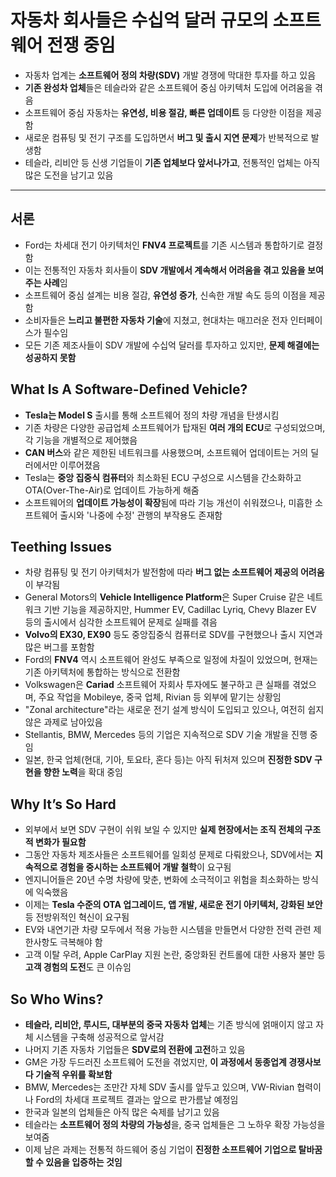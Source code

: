 # 자동차 회사들은 수십억 달러 규모의 소프트웨어 전쟁 중임


* 자동차 업계는 **소프트웨어 정의 차량(SDV)** 개발 경쟁에 막대한 투자를 하고 있음
* **기존 완성차 업체**들은 테슬라와 같은 소프트웨어 중심 아키텍처 도입에 어려움을 겪음
* 소프트웨어 중심 자동차는 **유연성, 비용 절감, 빠른 업데이트** 등 다양한 이점을 제공함
* 새로운 컴퓨팅 및 전기 구조를 도입하면서 **버그 및 출시 지연 문제**가 반복적으로 발생함
* 테슬라, 리비안 등 신생 기업들이 **기존 업체보다 앞서나가고**, 전통적인 업체는 아직 많은 도전을 남기고 있음

---

서론
--

* Ford는 차세대 전기 아키텍처인 **FNV4 프로젝트**를 기존 시스템과 통합하기로 결정함
* 이는 전통적인 자동차 회사들이 **SDV 개발에서 계속해서 어려움을 겪고 있음을 보여주는 사례**임
* 소프트웨어 중심 설계는 비용 절감, **유연성 증가**, 신속한 개발 속도 등의 이점을 제공함
* 소비자들은 **느리고 불편한 자동차 기술**에 지쳤고, 현대차는 매끄러운 전자 인터페이스가 필수임
* 모든 기존 제조사들이 SDV 개발에 수십억 달러를 투자하고 있지만, **문제 해결에는 성공하지 못함**

What Is A Software-Defined Vehicle?
-----------------------------------

* **Tesla는 Model S** 출시를 통해 소프트웨어 정의 차량 개념을 탄생시킴
* 기존 차량은 다양한 공급업체 소프트웨어가 탑재된 **여러 개의 ECU**로 구성되었으며, 각 기능을 개별적으로 제어했음
* **CAN 버스**와 같은 제한된 네트워크를 사용했으며, 소프트웨어 업데이트는 거의 딜러에서만 이루어졌음
* Tesla는 **중앙 집중식 컴퓨터**와 최소화된 ECU 구성으로 시스템을 간소화하고 OTA(Over-The-Air)로 업데이트 가능하게 해줌
* 소프트웨어의 **업데이트 가능성이 확장**됨에 따라 기능 개선이 쉬워졌으나, 미흡한 소프트웨어 출시와 '나중에 수정' 관행의 부작용도 존재함

Teething Issues
---------------

* 차량 컴퓨팅 및 전기 아키텍처가 발전함에 따라 **버그 없는 소프트웨어 제공의 어려움**이 부각됨
* General Motors의 **Vehicle Intelligence Platform**은 Super Cruise 같은 네트워크 기반 기능을 제공하지만, Hummer EV, Cadillac Lyriq, Chevy Blazer EV 등의 출시에서 심각한 소프트웨어 문제로 실패를 겪음
* **Volvo의 EX30, EX90** 등도 중앙집중식 컴퓨터로 SDV를 구현했으나 출시 지연과 많은 버그를 포함함
* Ford의 **FNV4** 역시 소프트웨어 완성도 부족으로 일정에 차질이 있었으며, 현재는 기존 아키텍처에 통합하는 방식으로 전환함
* Volkswagen은 **Cariad** 소프트웨어 자회사 투자에도 불구하고 큰 실패를 겪었으며, 주요 작업을 Mobileye, 중국 업체, Rivian 등 외부에 맡기는 상황임
* "Zonal architecture"라는 새로운 전기 설계 방식이 도입되고 있으나, 여전히 쉽지 않은 과제로 남아있음
* Stellantis, BMW, Mercedes 등의 기업은 지속적으로 SDV 기술 개발을 진행 중임
* 일본, 한국 업체(현대, 기아, 토요타, 혼다 등)는 아직 뒤처져 있으며 **진정한 SDV 구현을 향한 노력**을 확대 중임

Why It’s So Hard
----------------

* 외부에서 보면 SDV 구현이 쉬워 보일 수 있지만 **실제 현장에서는 조직 전체의 구조적 변화가 필요함**
* 그동안 자동차 제조사들은 소프트웨어를 일회성 문제로 다뤄왔으나, SDV에서는 **지속적으로 경험을 중시하는 소프트웨어 개발 철학**이 요구됨
* 엔지니어들은 20년 수명 차량에 맞춘, 변화에 소극적이고 위험을 최소화하는 방식에 익숙했음
* 이제는 **Tesla 수준의 OTA 업그레이드, 앱 개발, 새로운 전기 아키텍처, 강화된 보안** 등 전방위적인 혁신이 요구됨
* EV와 내연기관 차량 모두에서 적용 가능한 시스템을 만들면서 다양한 전력 관련 제한사항도 극복해야 함
* 고객 이탈 우려, Apple CarPlay 지원 논란, 중앙화된 컨트롤에 대한 사용자 불만 등 **고객 경험의 도전**도 큰 이슈임

So Who Wins?
------------

* **테슬라, 리비안, 루시드, 대부분의 중국 자동차 업체**는 기존 방식에 얽매이지 않고 자체 시스템을 구축해 성공적으로 앞서감
* 나머지 기존 자동차 기업들은 **SDV로의 전환에 고전**하고 있음
* GM은 가장 두드러진 소프트웨어 도전을 겪었지만, **이 과정에서 동종업계 경쟁사보다 기술적 우위를 확보함**
* BMW, Mercedes는 조만간 자체 SDV 출시를 앞두고 있으며, VW-Rivian 협력이나 Ford의 차세대 프로젝트 결과는 앞으로 판가름날 예정임
* 한국과 일본의 업체들은 아직 많은 숙제를 남기고 있음
* 테슬라는 **소프트웨어 정의 차량의 가능성**을, 중국 업체들은 그 노하우 확장 가능성을 보여줌
* 이제 남은 과제는 전통적 하드웨어 중심 기업이 **진정한 소프트웨어 기업으로 탈바꿈할 수 있음을 입증하는 것임**
